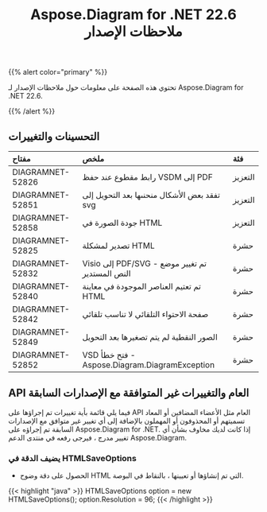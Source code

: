 ﻿---
title: Aspose.Diagram for .NET 22.6 ملاحظات الإصدار
type: docs
weight: 22
url: /ar/net/aspose-diagram-for-net-22-6-release-notes/
---
{{% alert color="primary" %}} 

تحتوي هذه الصفحة على معلومات حول ملاحظات الإصدار لـ Aspose.Diagram for .NET 22.6.

{{% /alert %}} 
## **التحسينات والتغييرات**

|**مفتاح**|**ملخص**|**فئة**|
|:- |:- |:- |
|DIAGRAMNET-52826|رابط مقطوع عند حفظ VSDM إلى PDF|التعزيز|
|DIAGRAMNET-52851|تفقد بعض الأشكال منحنىها بعد التحويل إلى svg|التعزيز|
|DIAGRAMNET-52858|جودة الصورة في HTML|التعزيز|
|DIAGRAMNET-52825|تصدير لمشكلة HTML|حشرة|
|DIAGRAMNET-52832|Visio إلى PDF/SVG - تم تغيير موضع النص المستدير|حشرة|
|DIAGRAMNET-52840|تم تعتيم العناصر الموجودة في معاينة HTML|حشرة|
|DIAGRAMNET-52842|صفحة الاحتواء التلقائي لا تناسب تلقائي|حشرة|
|DIAGRAMNET-52849|الصور النقطية لم يتم تصغيرها بعد التحويل|حشرة|
|DIAGRAMNET-52852|VSD فتح خطأ - Aspose.Diagram.DiagramException|حشرة|

## **API العام والتغييرات غير المتوافقة مع الإصدارات السابقة**
فيما يلي قائمة بأية تغييرات تم إجراؤها على API العام مثل الأعضاء المضافين أو المعاد تسميتهم أو المحذوفون أو المهملون بالإضافة إلى أي تغيير غير متوافق مع الإصدارات السابقة تم إجراؤه على Aspose.Diagram for .NET. إذا كانت لديك مخاوف بشأن أي تغيير مدرج ، فيرجى رفعه في منتدى الدعم Aspose.Diagram.
### **يضيف الدقة في HTMLSaveOptions**
- الحصول على دقة وضوح HTML التي تم إنشاؤها أو تعيينها ، بالنقاط في البوصة.

{{< highlight "java" >}}
HTMLSaveOptions option = new HTMLSaveOptions();
option.Resolution = 96;
{{< /highlight >}}
